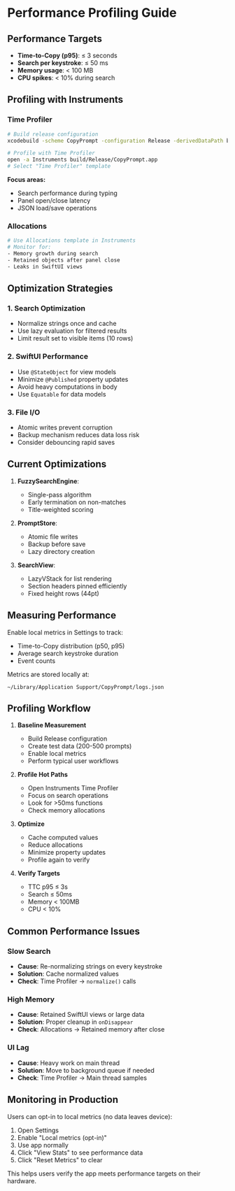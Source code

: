 # Performance Profiling Guide

## Performance Targets

- **Time-to-Copy (p95)**: ≤ 3 seconds
- **Search per keystroke**: ≤ 50 ms
- **Memory usage**: < 100 MB
- **CPU spikes**: < 10% during search

## Profiling with Instruments

### Time Profiler
```bash
# Build release configuration
xcodebuild -scheme CopyPrompt -configuration Release -derivedDataPath build

# Profile with Time Profiler
open -a Instruments build/Release/CopyPrompt.app
# Select "Time Profiler" template
```

**Focus areas:**
- Search performance during typing
- Panel open/close latency
- JSON load/save operations

### Allocations
```bash
# Use Allocations template in Instruments
# Monitor for:
- Memory growth during search
- Retained objects after panel close
- Leaks in SwiftUI views
```

## Optimization Strategies

### 1. Search Optimization
- Normalize strings once and cache
- Use lazy evaluation for filtered results
- Limit result set to visible items (10 rows)

### 2. SwiftUI Performance
- Use `@StateObject` for view models
- Minimize `@Published` property updates
- Avoid heavy computations in body
- Use `Equatable` for data models

### 3. File I/O
- Atomic writes prevent corruption
- Backup mechanism reduces data loss risk
- Consider debouncing rapid saves

## Current Optimizations

1. **FuzzySearchEngine**:
   - Single-pass algorithm
   - Early termination on non-matches
   - Title-weighted scoring

2. **PromptStore**:
   - Atomic file writes
   - Backup before save
   - Lazy directory creation

3. **SearchView**:
   - LazyVStack for list rendering
   - Section headers pinned efficiently
   - Fixed height rows (44pt)

## Measuring Performance

Enable local metrics in Settings to track:
- Time-to-Copy distribution (p50, p95)
- Average search keystroke duration
- Event counts

Metrics are stored locally at:
```
~/Library/Application Support/CopyPrompt/logs.json
```

## Profiling Workflow

1. **Baseline Measurement**
   - Build Release configuration
   - Create test data (200-500 prompts)
   - Enable local metrics
   - Perform typical user workflows

2. **Profile Hot Paths**
   - Open Instruments Time Profiler
   - Focus on search operations
   - Look for >50ms functions
   - Check memory allocations

3. **Optimize**
   - Cache computed values
   - Reduce allocations
   - Minimize property updates
   - Profile again to verify

4. **Verify Targets**
   - TTC p95 ≤ 3s
   - Search ≤ 50ms
   - Memory < 100MB
   - CPU < 10%

## Common Performance Issues

### Slow Search
- **Cause**: Re-normalizing strings on every keystroke
- **Solution**: Cache normalized values
- **Check**: Time Profiler → `normalize()` calls

### High Memory
- **Cause**: Retained SwiftUI views or large data
- **Solution**: Proper cleanup in `onDisappear`
- **Check**: Allocations → Retained memory after close

### UI Lag
- **Cause**: Heavy work on main thread
- **Solution**: Move to background queue if needed
- **Check**: Time Profiler → Main thread samples

## Monitoring in Production

Users can opt-in to local metrics (no data leaves device):
1. Open Settings
2. Enable "Local metrics (opt-in)"
3. Use app normally
4. Click "View Stats" to see performance data
5. Click "Reset Metrics" to clear

This helps users verify the app meets performance targets on their hardware.
